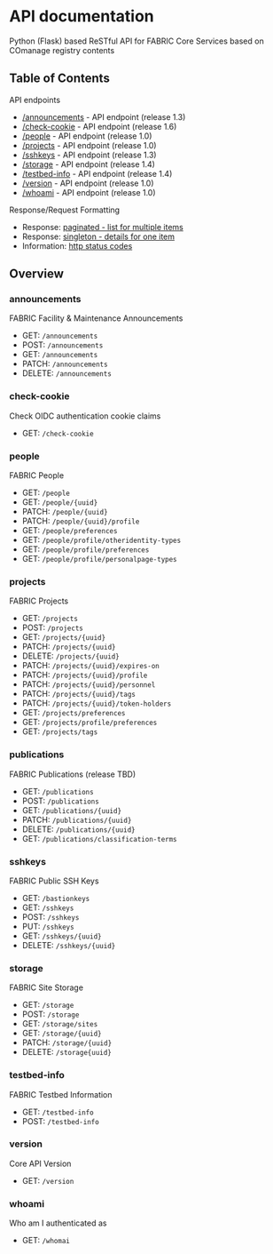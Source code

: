 # API documentation

Python (Flask) based ReSTful API for FABRIC Core Services based on COmanage registry contents

## Table of Contents

API endpoints

- [/announcements](./announcements.md) - API endpoint (release 1.3)
- [/check-cookie](./check-cookie.md) - API endpoint (release 1.6)
- [/people](./people.md) - API endpoint (release 1.0)
- [/projects](./projects.md) - API endpoint (release 1.0)
- [/sshkeys](./sshkeys.md) - API endpoint (release 1.3)
- [/storage](./storage.md) - API endpoint (release 1.4)
- [/testbed-info](./testbed-info.md) - API endpoint (release 1.4)
- [/version](./version.md) - API endpoint (release 1.0)
- [/whoami](./whoami.md) - API endpoint (release 1.0)

Response/Request Formatting

- Response: [paginated - list for multiple items](./pagination.md)
- Response: [singleton - details for one item](./singleton.md)
- Information: [http status codes](./status-codes.md)

## Overview

### announcements
FABRIC Facility & Maintenance Announcements

- GET: `/announcements`
- POST: `/announcements`
- GET: `/announcements`
- PATCH: `/announcements`
- DELETE: `/announcements`

### check-cookie
Check OIDC authentication cookie claims

- GET: `/check-cookie`

### people
FABRIC People

- GET: `/people`
- GET: `/people/{uuid}`
- PATCH: `/people/{uuid}`
- PATCH: `/people/{uuid}/profile`
- GET: `/people/preferences`
- GET: `/people/profile/otheridentity-types`
- GET: `/people/profile/preferences`
- GET: `/people/profile/personalpage-types`

### projects
FABRIC Projects

- GET: `/projects`
- POST: `/projects`
- GET: `/projects/{uuid}`
- PATCH: `/projects/{uuid}`
- DELETE: `/projects/{uuid}`
- PATCH: `/projects/{uuid}/expires-on`
- PATCH: `/projects/{uuid}/profile`
- PATCH: `/projects/{uuid}/personnel`
- PATCH: `/projects/{uuid}/tags`
- PATCH: `/projects/{uuid}/token-holders`
- GET: `/projects/preferences`
- GET: `/projects/profile/preferences`
- GET: `/projects/tags`

### publications
FABRIC Publications (release TBD)

- GET: `/publications`
- POST: `/publications`
- GET: `/publications/{uuid}`
- PATCH: `/publications/{uuid}`
- DELETE: `/publications/{uuid}`
- GET: `/publications/classification-terms`

### sshkeys
FABRIC Public SSH Keys

- GET: `/bastionkeys`
- GET: `/sshkeys`
- POST: `/sshkeys`
- PUT: `/sshkeys`
- GET: `/sshkeys/{uuid}`
- DELETE: `/sshkeys/{uuid}`

### storage
FABRIC Site Storage

- GET: `/storage`
- POST: `/storage`
- GET: `/storage/sites`
- GET: `/storage/{uuid}`
- PATCH: `/storage/{uuid}`
- DELETE: `/storage{uuid}`

### testbed-info
FABRIC Testbed Information

- GET: `/testbed-info`
- POST: `/testbed-info`

### version
Core API Version

- GET: `/version`

### whoami
Who am I authenticated as

- GET: `/whomai`
